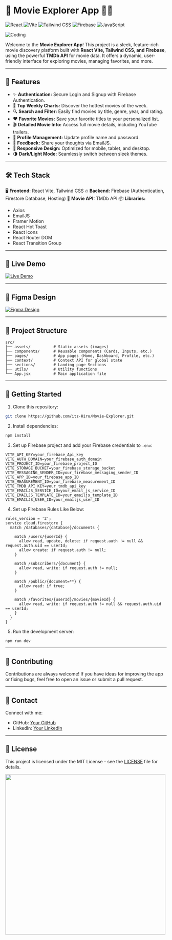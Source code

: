 # 🎥 Movie Explorer App 🚀🍿

![React](https://img.shields.io/badge/React-20232A?style=for-the-badge&logo=react&logoColor=61DAFB)
![Vite](https://img.shields.io/badge/Vite-646CFF?style=for-the-badge&logo=vite&logoColor=white)
![Tailwind CSS](https://img.shields.io/badge/Tailwind_CSS-38B2AC?style=for-the-badge&logo=tailwind-css&logoColor=white)
![Firebase](https://img.shields.io/badge/Firebase-FFCA28?style=for-the-badge&logo=firebase&logoColor=white)
![JavaScript](https://img.shields.io/badge/JavaScript-F7DF1E?style=for-the-badge&logo=javascript&logoColor=black)

![Coding](https://readme-typing-svg.demolab.com?font=Fira+Code&weight=500&size=22&duration=3000&pause=1000&color=FA5500&center=true&vCenter=true&width=600&lines=Movie+Explorer+Website%3B;Created+By+Hirumitha+Kuladewa%3B;React+Vite+TailwindCSS%3B)

Welcome to the **Movie Explorer App**! This project is a sleek, feature-rich movie discovery platform built with **React Vite, Tailwind CSS, and Firebase**, using the powerful **TMDb API** for movie data. It offers a dynamic, user-friendly interface for exploring movies, managing favorites, and more.

---

## 🚀 Features

- ✨ **Authentication:** Secure Login and Signup with Firebase Authentication.
- 🎥 **Top Weekly Charts:** Discover the hottest movies of the week.
- 🔍 **Search and Filter:** Easily find movies by title, genre, year, and rating.
- ❤️ **Favorite Movies:** Save your favorite titles to your personalized list.
- 🎬 **Detailed Movie Info:** Access full movie details, including YouTube trailers.
- 📝 **Profile Management:** Update profile name and password.
- 📧 **Feedback:** Share your thoughts via EmailJS.
- 📱 **Responsive Design:** Optimized for mobile, tablet, and desktop.
- 🌗 **Dark/Light Mode:** Seamlessly switch between sleek themes.

---

## 🛠️ Tech Stack

🖥️ **Frontend:** React Vite, Tailwind CSS
🔥 **Backend:** Firebase (Authentication, Firestore Database, Hosting)
🎥 **Movie API:** TMDb API
📦 **Libraries:**

* Axios
* EmailJS
* Framer Motion
* React Hot Toast
* React Icons
* React Router DOM
* React Transition Group

---

## 📸 Live Demo

[![Live Demo](https://img.shields.io/badge/Live_Demo-%2300bcd4?style=for-the-badge&logo=vercel&logoColor=white)](https://movie-explorer-loons-lab.vercel.app)

---

## 🎨 Figma Design

[![Figma Design](https://img.shields.io/badge/Figma_Design-%2300e7b0?style=for-the-badge&logo=figma&logoColor=white)](https://www.figma.com/design/WoUBFaujIByFu0cxSJNCaE/Movie-Explorer-Web-UI?node-id=0-1&t=ti2kpvr3yx1ybGre-1)


---

## 📂 Project Structure

```
src/
├── assets/          # Static assets (images)
├── components/      # Reusable components (Cards, Inputs, etc.)
├── pages/           # App pages (Home, Dashboard, Profile, etc.)
├── context/         # Context API for global state
├── sections/        # Landing page Sections
├── utils/           # Utility functions
└── App.jsx          # Main application file
```

---

## 🚀 Getting Started

1. Clone this repository:

```bash
git clone https://github.com/itz-Hiru/Movie-Explorer.git
```

2. Install dependencies:

```bash
npm install
```

3. Set up Firebase project and add your Firebase credentials to `.env`:

```env
VITE_API_KEY=your_firebase_Api_key
VITE_AUTH_DOMAIN=your_firebase_auth_domain
VITE_PROJECT_ID=your_firebase_project_ID
VITE_STORAGE_BUCKET=your_firebase_storage_bucket
VITE_MESSAGING_SENDER_ID=your_firebase_messaging_sender_ID
VITE_APP_ID=your_firebase_app_ID
VITE_MEASUREMENT_ID=your_firebase_measurement_ID
VITE_TMDB_API_KEY=your_tmdb_api_key
VITE_EMAILJS_SERVICE_ID=your_email_js_service_ID
VITE_EMAILJS_TEMPLATE_ID=your_emailjs_template_ID
VITE_EMAILJS_USER_ID=your_emailjs_user_ID
```

4. Set up Firebase Rules Like Below:

```Rules
rules_version = '2';
service cloud.firestore {
  match /databases/{database}/documents {
    
    match /users/{userId} {
      allow read, update, delete: if request.auth != null && request.auth.uid == userId;
      allow create: if request.auth != null;
    }

    match /subscribers/{document} {
      allow read, write: if request.auth != null;
    }
    
    match /public/{document=**} {
      allow read: if true;
    }

    match /favorites/{userId}/movies/{movieId} {
      allow read, write: if request.auth != null && request.auth.uid == userId;
    }
  }
}
```

5. Run the development server:

```bash
npm run dev
```

---

## 🌟 Contributing

Contributions are always welcome! If you have ideas for improving the app or fixing bugs, feel free to open an issue or submit a pull request.

---

## 📧 Contact

Connect with me:

* GitHub: [Your GitHub](https://github.com/itz-Hiru)
* LinkedIn: [Your LinkedIn](https://www.linkedin.com/in/hirumitha)

---

## 📄 License

This project is licensed under the MIT License - see the [LICENSE](LICENSE) file for details.

<img src="https://github.com/Anmol-Baranwal/Cool-GIFs-For-GitHub/assets/74038190/219bcc70-f5dc-466b-9a60-29653d8e8433" width="500">

